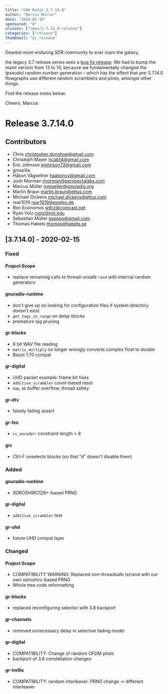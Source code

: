 ```yaml
---
title: "GNU Radio 3.7.14.0"
author: "Marcus Müller"
date: "2020-02-16"
sponsored: "0"
aliases: ["news/3.7.14.0-release"]
categories: ["release"]
thumbnail: "gr_release"
---
```

Dearest most-enduring SDR community to ever roam the galaxy,

the legacy 3.7 release series sees a [bug fix
release](https://github.com/gnuradio/gnuradio/releases/tag/v3.7.14.0). We had to
bump the maint version from 13 to 14, because we fundamentally changed the
(pseudo) random number generation – which has the effect that pre-3.7.14.0
flowgraphs use different random scramblers and pilots, amongst other things.

Find the release notes below.

Cheers,
Marcus


# Release 3.7.14.0

## Contributors

* Chris <christopher.donohue@gmail.com>
* Christoph Mayer <hcab14@gmail.com>
* Eric Johnson <ejohnson73@gmail.com>
* gmazilla
* Håkon Vågsether <haakonsv@gmail.com>
* Josh Morman <jmorman@perspectalabs.com>
* Marcus Müller <mmueller@gnuradio.org>
* Martin Braun <martin.braun@ettus.com>
* Michael Dickens <michael.dickens@ettus.com>
* rear1019 <rear1019@posteo.de>
* Ron Economos <w6rz@comcast.net>
* Ryan Volz <rvolz@mit.edu>
* Sebastian Müller <gsenpo@gmail.com>
* Thomas Habets <thomas@habets.se>

## [3.7.14.0] - 2020-02-15

### Fixed
#### Project Scope
- replace remaining calls to thread-unsafe `rand` with internal random
generators

#### gnuradio-runtime
- don't give up on looking for configuration files if system directory
doesn't exist
- `get_tags_in_range` on delay blocks
- premature tag pruning

#### gr-blocks
- 8 bit WAV file reading
- `matrix_multiply` no longer wrongly converts complex float to double
- Boost 1.70 compat

#### gr-digital
- UHD packet example: frame bit fixes
- `additive_scrambler` count-based reset
- `map_bb` buffer overflow, thread safety

#### gr-dtv
- falsely failing assert

#### gr-fec
- `cc_encoder`: constraint length > 8

#### grc
- Ctrl-F unselects blocks (so that "d" doesn't disable them)

### Added
#### gnuradio-runtime
- XOROSHIRO128+-based PRNG

#### gr-digital
- `additive_scrambler` test

#### gr-uhd
- future UHD compat layer

### Changed
#### Project Scope
- COMPATIBILITY WARNING: Replaced non-threadsafe (s)rand with our own
xoroshiro-based PRNG
- Whole tree code reformatting

#### gr-blocks
- replaced reconfiguring selector with 3.8 backport

#### gr-channels
- removed unnecessary delay in selective fading model

#### gr-digital
- COMPATIBILITY: Change of random OFDM pilots
- backport of 3.8 constellation changes

#### gr-trellis
- COMPATIBILITY: random interleaver: PRNG change -> different interleaver

